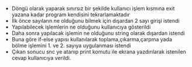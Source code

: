 * Döngü olarak yaparak sınırsız bir şekilde kullanıcı işlem kısmına exit yazana kadar program kendisini tekrarlamaktadır
* İlk önce sayıların ne olduğunu bilmek için dışardan 2 sayı girişi istendi
* Yapılabilecek işlemlerin ne olduğunu kullanıcıya gösterildi
* Daha sonra yapılacak işlemin ne olduğunu string olarak dışardan istendi
* Buna göre if-else yapısı kullanılarak toplama,çıkarma,çarpma yada bölme işlemini 1. ve 2. sayıya uygulanması istendi
* Çıkan sonucu snc ye atanıp print komutu ile ekrana yazdırılarak istenilen cevap kullanıcıya verildi.

